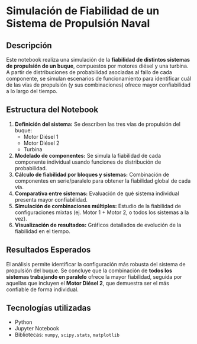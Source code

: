 # Simulación de Fiabilidad de un Sistema de Propulsión Naval

## Descripción

Este notebook realiza una simulación de la **fiabilidad de distintos sistemas de propulsión de un buque**, compuestos por motores diésel y una turbina. A partir de distribuciones de probabilidad asociadas al fallo de cada componente, se simulan escenarios de funcionamiento para identificar cuál de las vías de propulsión (y sus combinaciones) ofrece mayor confiabilidad a lo largo del tiempo.

## Estructura del Notebook

1. **Definición del sistema:** Se describen las tres vías de propulsión del buque:
   - Motor Diésel 1
   - Motor Diésel 2
   - Turbina
2. **Modelado de componentes:** Se simula la fiabilidad de cada componente individual usando funciones de distribución de probabilidad.
3. **Cálculo de fiabilidad por bloques y sistemas:** Combinación de componentes en serie/paralelo para obtener la fiabilidad global de cada vía.
4. **Comparativa entre sistemas:** Evaluación de qué sistema individual presenta mayor confiabilidad.
5. **Simulación de combinaciones múltiples:** Estudio de la fiabilidad de configuraciones mixtas (ej. Motor 1 + Motor 2, o todos los sistemas a la vez).
6. **Visualización de resultados:** Gráficos detallados de evolución de la fiabilidad en el tiempo.

## Resultados Esperados

El análisis permite identificar la configuración más robusta del sistema de propulsión del buque. Se concluye que la combinación de **todos los sistemas trabajando en paralelo** ofrece la mayor fiabilidad, seguida por aquellas que incluyen el **Motor Diésel 2**, que demuestra ser el más confiable de forma individual.

## Tecnologías utilizadas

- Python
- Jupyter Notebook
- Bibliotecas: `numpy`, `scipy.stats`, `matplotlib`
